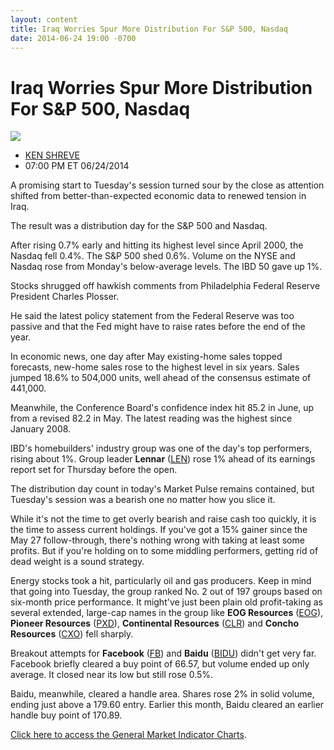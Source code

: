 ```yaml
---
layout: content
title: Iraq Worries Spur More Distribution For S&P 500, Nasdaq
date: 2014-06-24 19:00 -0700
---
```



Iraq Worries Spur More Distribution For S&P 500, Nasdaq
========================================================


![](https://www.investors.com/wp-content/uploads/ibd-migrated-images/MPv_140625_635392251061209493.png)

* [KEN SHREVE](https://www.investors.com/author/shrevek/ "Posts by KEN SHREVE")
* 07:00 PM ET 06/24/2014




A promising start to Tuesday's session turned sour by the close as attention shifted from better-than-expected economic data to renewed tension in Iraq.


The result was a distribution day for the S&P 500 and Nasdaq.


After rising 0.7% early and hitting its highest level since April 2000, the Nasdaq fell 0.4%. The S&P 500 shed 0.6%. Volume on the NYSE and Nasdaq rose from Monday's below-average levels. The IBD 50 gave up 1%.


Stocks shrugged off hawkish comments from Philadelphia Federal Reserve President Charles Plosser.


He said the latest policy statement from the Federal Reserve was too passive and that the Fed might have to raise rates before the end of the year.


In economic news, one day after May existing-home sales topped forecasts, new-home sales rose to the highest level in six years. Sales jumped 18.6% to 504,000 units, well ahead of the consensus estimate of 441,000.


Meanwhile, the Conference Board's confidence index hit 85.2 in June, up from a revised 82.2 in May. The latest reading was the highest since January 2008.


IBD's homebuilders' industry group was one of the day's top performers, rising about 1%. Group leader **Lennar** ([LEN](https://research.investors.com/quote.aspx?symbol=LEN)) rose 1% ahead of its earnings report set for Thursday before the open.


The distribution day count in today's Market Pulse remains contained, but Tuesday's session was a bearish one no matter how you slice it.


While it's not the time to get overly bearish and raise cash too quickly, it is the time to assess current holdings. If you've got a 15% gainer since the May 27 follow-through, there's nothing wrong with taking at least some profits. But if you're holding on to some middling performers, getting rid of dead weight is a sound strategy.


Energy stocks took a hit, particularly oil and gas producers. Keep in mind that going into Tuesday, the group ranked No. 2 out of 197 groups based on six-month price performance. It might've just been plain old profit-taking as several extended, large-cap names in the group like **EOG Resources** ([EOG](https://research.investors.com/quote.aspx?symbol=EOG)), **Pioneer Resources** ([PXD](https://research.investors.com/quote.aspx?symbol=PXD)), **Continental Resources** ([CLR](https://research.investors.com/quote.aspx?symbol=CLR)) and **Concho Resources** ([CXO](https://research.investors.com/quote.aspx?symbol=CXO)) fell sharply.


Breakout attempts for **Facebook** ([FB](https://research.investors.com/quote.aspx?symbol=FB)) and **Baidu** ([BIDU](https://research.investors.com/quote.aspx?symbol=BIDU)) didn't get very far. Facebook briefly cleared a buy point of 66.57, but volume ended up only average. It closed near its low but still rose 0.5%.


Baidu, meanwhile, cleared a handle area. Shares rose 2% in solid volume, ending just above a 179.60 entry. Earlier this month, Baidu cleared an earlier handle buy point of 170.89.


[Click here to access the General Market Indicator Charts](https://www.investors.com/pdf/GMI_062514.pdf).




